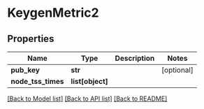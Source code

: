 # KeygenMetric2

## Properties
Name | Type | Description | Notes
------------ | ------------- | ------------- | -------------
**pub_key** | **str** |  | [optional] 
**node_tss_times** | **list[object]** |  | 

[[Back to Model list]](../README.md#documentation-for-models) [[Back to API list]](../README.md#documentation-for-api-endpoints) [[Back to README]](../README.md)

